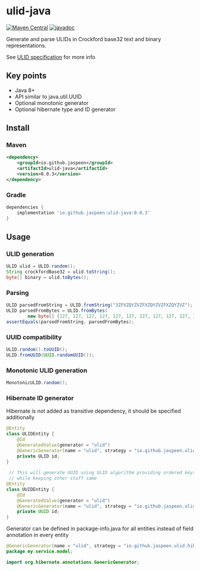 # ulid-java
[![Maven Central](https://img.shields.io/maven-central/v/io.github.jaspeen/ulid-java)](https://central.sonatype.com/artifact/io.github.jaspeen/ulid-java)
[![javadoc](https://javadoc.io/badge2/io.github.jaspeen/ulid-java/javadoc.svg)](https://javadoc.io/doc/io.github.jaspeen/ulid-java)

Generate and parse ULIDs in Crockford base32 text and binary representations.

See [ULID specification](https://github.com/ulid/spec) for more info

## Key points
* Java 8+
* API similar to java.util.UUID
* Optional monotonic generator
* Optional hibernate type and ID generator

## Install
### Maven
```xml
<dependency>
    <groupId>io.github.jaspeen</groupId>
    <artifactId>ulid-java</artifactId>
    <version>0.0.3</version>
</dependency>
```
### Gradle
```groovy
dependencies {
    implementation 'io.github.jaspeen:ulid-java:0.0.3'
}
```

## Usage

### ULID generation
```java
ULID ulid = ULID.random();
String crockfordBase32 = ulid.toString();
byte[] binary = ulid.toBytes();
```

### Parsing
```java
ULID parsedFromString = ULID.fromString("3ZFXZQYZVZFXZQYZVZFXZQYZVZ");
ULID parsedFromBytes = ULID.fromBytes(
        new byte[] {127, 127, 127, 127, 127, 127, 127, 127, 127, 127, 127, 127, 127, 127, 127, 127});
assertEquals(parsedFromString, parsedFromBytes);
```

### UUID compatibility
```java
ULID.random().toUUID();
ULID.fromUUID(UUID.randomUUID());
```

### Monotonic ULID generation
```java
MonotonicULID.random();
```

### Hibernate ID generator
Hibernate is not added as transitive dependency, it should be specified additionally
```java
@Entity
class ULIDEntity {
    @Id
    @GeneratedValue(generator = "ulid")
    @GenericGenerator(name = "ulid", strategy = "io.github.jaspeen.ulid.hibernate.ULIDIdGenerator")
    private ULID id;
}
 
 // This will generate UUID using ULID algorithm providing ordered keys 
 // while keeping other stuff same
@Entity 
class UUIDEntity {
    @Id
    @GeneratedValue(generator = "ulid")
    @GenericGenerator(name = "ulid", strategy = "io.github.jaspeen.ulid.hibernate.ULIDIdGenerator")
    private UUID id;
}
```
Generator can be defined in package-info.java for all entities instead of field annotation in every entity
```java
@GenericGenerator(name = "ulid", strategy = "io.github.jaspeen.ulid.hibernate.ULIDIdGenerator")
package my.service.model;

import org.hibernate.annotations.GenericGenerator;
```